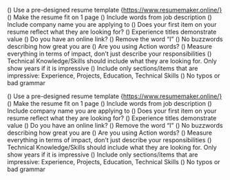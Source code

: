 () Use a pre-designed resume template {https://www.resumemaker.online/}
() Make the resume fit on 1 page
() Include words from job description
() Include company name you are applying to
() Does your first item on your resume reflect what they are looking for?
() Experience titles demonstrate value
() Do you have an online link?
() Remove the word “I”
() No buzzwords describing how great you are
() Are you using Action words?
() Measure everything in terms of impact, don’t just describe your responsibilities
() Technical Knowledge/Skills should include what they are looking for. Only show years if it is impressive
() Include only sections/items that are impressive: Experience, Projects, Education, Technical Skills
() No typos or bad grammar


() Use a pre-designed resume template {https://www.resumemaker.online/}
() Make the resume fit on 1 page
() Include words from job description
() Include company name you are applying to
() Does your first item on your resume reflect what they are looking for?
() Experience titles demonstrate value
() Do you have an online link?
() Remove the word “I”
() No buzzwords describing how great you are
() Are you using Action words?
() Measure everything in terms of impact, don’t just describe your responsibilities
() Technical Knowledge/Skills should include what they are looking for. Only show years if it is impressive
() Include only sections/items that are impressive: Experience, Projects, Education, Technical Skills
() No typos or bad grammar